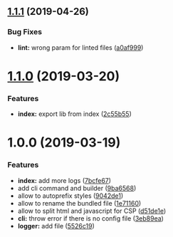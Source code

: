 ## [1.1.1](https://github.com/BBVAEngineering/polymer-project-builder/compare/v1.1.0...v1.1.1) (2019-04-26)


### Bug Fixes

* **lint:** wrong param for linted files ([a0af999](https://github.com/BBVAEngineering/polymer-project-builder/commit/a0af999))

# [1.1.0](https://github.com/BBVAEngineering/polymer-project-builder/compare/v1.0.0...v1.1.0) (2019-03-20)


### Features

* **index:** export lib from index ([2c55b55](https://github.com/BBVAEngineering/polymer-project-builder/commit/2c55b55))

# 1.0.0 (2019-03-19)


### Features

* **index:** add more logs ([7bcfe67](https://github.com/BBVAEngineering/polymer-project-builder/commit/7bcfe67))
* add cli command and builder ([9ba6568](https://github.com/BBVAEngineering/polymer-project-builder/commit/9ba6568))
* allow to autoprefix styles ([9042de1](https://github.com/BBVAEngineering/polymer-project-builder/commit/9042de1))
* allow to rename the bundled file ([1e71160](https://github.com/BBVAEngineering/polymer-project-builder/commit/1e71160))
* allow to split html and javascript for CSP ([d51de1e](https://github.com/BBVAEngineering/polymer-project-builder/commit/d51de1e))
* **cli:** throw error if there is no config file ([3eb89ea](https://github.com/BBVAEngineering/polymer-project-builder/commit/3eb89ea))
* **logger:** add file ([5526c19](https://github.com/BBVAEngineering/polymer-project-builder/commit/5526c19))
